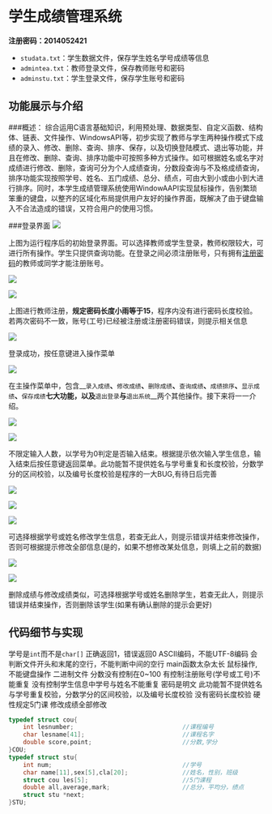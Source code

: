 学生成绩管理系统
========
__注册密码：2014052421__

* `studata.txt`：学生数据文件，保存学生姓名学号成绩等信息
* `admintea.txt`：教师登录文件，保存教师账号和密码
* `adminstu.txt`：学生登录文件，保存学生账号和密码

功能展示与介绍
--------

###概述：
综合运用C语言基础知识，利用预处理、数据类型、自定义函数、结构体、链表、文件操作、WindowsAPI等，初步实现了教师与学生两种操作模式下成绩的录入、修改、删除、查询、排序、保存，以及切换登陆模式、退出等功能，并且在修改、删除、查询、排序功能中可按照多种方式操作。如可根据姓名或名字对成绩进行修改、删除，查询可分为个人成绩查询，分数段查询与不及格成绩查询，排序功能实现按照学号、姓名、五门成绩、总分、绩点，可由大到小或由小到大进行排序。同时，本学生成绩管理系统使用WindowAAPI实现鼠标操作，告别繁琐笨重的键盘，以整齐的区域化布局提供用户友好的操作界面，既解决了由于键盘输入不合法造成的错误，又符合用户的使用习惯。

###登录界面
![](screenshot/screenshot6.png)

上图为运行程序后的初始登录界面。可以选择教师或学生登录，教师权限较大，可进行所有操作。学生只提供查询功能。在登录之间必须注册账号，只有拥有[注册密码](#学生成绩管理系统)的教师或同学才能注册账号。

![](screenshot/screenshot8.png)

![](screenshot/screenshot7.png)

上图进行教师注册，__规定密码长度小雨等于15__，程序内没有进行密码长度校验。若两次密码不一致，账号(工号)已经被注册或注册密码错误，则提示相关信息

![](screenshot/screenshot2.png)

登录成功，按任意键进入操作菜单

![](screenshot/screenshot0.png)

在主操作菜单中，包含__`录入成绩`__、__`修改成绩`__、__`删除成绩`__、__`查询成绩`__、__`成绩排序`__、__`显示成绩`__、__`保存成绩`__七大功能，以及__`退出登录`__与__`退出系统`__两个其他操作。接下来将一一介绍。

![](screenshot/screenshot9.png)

![](screenshot/screenshot10.png)

不限定输入人数，以学号为0判定是否输入结束。根据提示依次输入学生信息，输入结束后按任意键返回菜单。此功能暂不提供姓名与学号重复和长度校验，分数学分的区间校验，以及编号长度校验是程序的一大BUG,有待日后完善

![](screenshot/screenshot11.png)

![](screenshot/screenshot12.png)

![](screenshot/screenshot13.png)

可选择根据学号或姓名修改学生信息，若查无此人，则提示错误并结束修改操作，否则可根据提示修改全部信息(是的，如果不想修改某处信息，则填上之前的数据)

![](screenshot/screenshot14.png)

![](screenshot/screenshot15.png)

删除成绩与修改成绩类似，可选择根据学号或姓名删除学生，若查无此人，则提示错误并结束操作，否则删除该学生(如果有确认删除的提示会更好)

代码细节与实现
--------

学号是`int`而不是`char[]` 
正确返回1，错误返回0 
ASCII编码，不能UTF-8编码 
会判断文件开头和末尾的空行，不能判断中间的空行 
main函数太杂太长 
鼠标操作,不能键盘操作 
二进制文件
分数没有控制在0~100
有控制注册账号(学号或工号)不能重复
没有控制学生信息中学号与姓名不能重复
密码是明文
此功能暂不提供姓名与学号重复校验，分数学分的区间校验，以及编号长度校验
没有密码长度校验
硬性规定5门课
修改成绩全部修改

```c
typedef struct cou{
	int lesnumber;								//课程编号
    char lesname[41];      						//课程名字
    double score,point;     					//分数,学分
}COU;
typedef struct stu{
	int num;									//学号
	char name[11],sex[5],cla[20];				//姓名，性别，班级
    struct cou les[5];                       	//5门课程
    double all,average,mark;                    //总分，平均分，绩点
	struct stu *next;
}STU;
```
